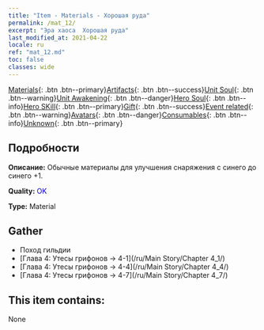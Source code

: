 ```yaml
---
title: "Item - Materials - Хорошая руда"
permalink: /mat_12/
excerpt: "Эра хаоса  Хорошая руда"
last_modified_at: 2021-04-22
locale: ru
ref: "mat_12.md"
toc: false
classes: wide
---
```

 [Materials](/ItemsRU/){: .btn .btn--primary}[Artifacts](/ItemsRU/Artifacts/){: .btn .btn--success}[Unit Soul](/ItemsRU/UnitSoul/){: .btn .btn--warning}[Unit Awakening](/ItemsRU/UnitAwakening/){: .btn .btn--danger}[Hero Soul](/ItemsRU/HeroSoul/){: .btn .btn--info}[Hero SKill](/ItemsRU/HeroSkill/){: .btn .btn--primary}[Gift](/ItemsRU/Gift/){: .btn .btn--success}[Event related](/ItemsRU/Events/){: .btn .btn--warning}[Avatars](/ItemsRU/Avatars/){: .btn .btn--danger}[Consumables](/ItemsRU/Consumables/){: .btn .btn--info}[Unknown](/ItemsRU/Unknown/){: .btn .btn--primary}

## Подробности
 **Описание:** Обычные материалы для улучшения снаряжения c синего до синего +1.

 **Quality:** <span style="color: #0000CD">OK</span>

 **Type:** Material

## Gather

*    Поход гильдии 
*    [Глава 4: Утесы грифонов -> 4-1](/ru/Main Story/Chapter 4_1/) 
*    [Глава 4: Утесы грифонов -> 4-4](/ru/Main Story/Chapter 4_4/) 
*    [Глава 4: Утесы грифонов -> 4-7](/ru/Main Story/Chapter 4_7/) 

## This item contains:

  None

